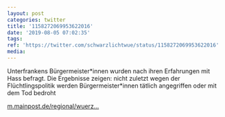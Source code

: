 ```yaml
---
layout: post
categories: twitter
title: '1158272069953622016'
date: '2019-08-05 07:02:35'
tags: 
ref: 'https://twitter.com/schwarzlichtwue/status/1158272069953622016'
media:
---
```

Unterfrankens Bürgermeister\*innen wurden nach ihren Erfahrungen mit Hass befragt. Die Ergebnisse zeigen: nicht zuletzt wegen der Flüchtlingspolitik werden Bürgermeister\*innen tätlich angegriffen oder mit dem Tod bedroht

[m.mainpost.de/regional/wuerz…](https://m.mainpost.de/regional/wuerzburg/Grafik-Hass-gegen-Politiker-in-Unterfranken-nimmt-zu;art735,10288843)